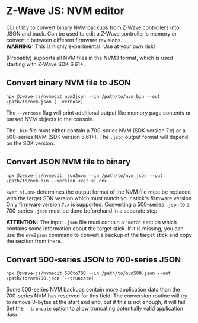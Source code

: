 # Z-Wave JS: NVM editor

CLI utility to convert binary NVM backups from Z-Wave controllers into JSON and back. Can be used to edit a Z-Wave controller's memory or convert it between different firmware revisions.  
**WARNING:** This is highly experimental. Use at your own risk!

(Probably) supports all NVM files in the NVM3 format, which is used starting with Z-Wave SDK 6.61+.

## Convert binary NVM file to JSON

```
npx @zwave-js/nvmedit nvm2json --in /path/to/nvm.bin --out /path/to/nvm.json [--verbose]
```

The `--verbose` flag will print additional output like memory page contents or parsed NVM objects to the console.

The `.bin` file must either contain a 700-series NVM (SDK version 7.x) or a 500-series NVM (SDK version 6.61+). The `.json` output format will depend on the SDK version.

## Convert JSON NVM file to binary

```
npx @zwave-js/nvmedit json2nvm --in /path/to/nvm.json --out /path/to/nvm.bin --version <ver.si.on>
```

`<ver.si.on>` determines the output format of the NVM file must be replaced with the target SDK version which must match your stick's firmware version
Only firmware version `7.x` is supported. Converting a 500-series `.json` to a 700-series `.json` must be done beforehand in a separate step.

**ATTENTION:** The input `.json` file must contain a `"meta"` section which contains some information about the target stick. If it is missing, you can use the `nvm2json` command to convert a backup of the target stick and copy the section from there.

## Convert 500-series JSON to 700-series JSON

```
npx @zwave-js/nvmedit 500to700 --in /path/to/nvm500.json --out /path/to/nvm700.json [--truncate]
```

Some 500-series NVM backups contain more application data than the 700-series NVM has reserved for this field. The conversion routine will try to remove 0-bytes at the start and end, but if this is not enough, it will fail. Set the `--truncate` option to allow truncating potentially valid application data.
